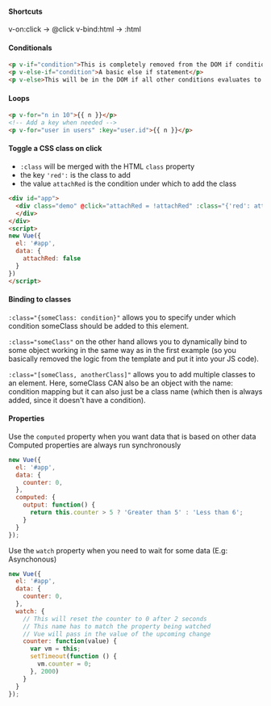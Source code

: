 #### Shortcuts

v-on:click -> @click
v-bind:html -> :html

#### Conditionals

```html
<p v-if="condition">This is completely removed from the DOM if condition evaluates to false</p>
<p v-else-if="condition">A basic else if statement</p>
<p v-else>This will be in the DOM if all other conditions evaluates to false</p>
```

#### Loops

```html
<p v-for="n in 10">{{ n }}</p>
<!-- Add a key when needed -->
<p v-for="user in users" :key="user.id">{{ n }}</p>
```


#### Toggle a CSS class on click

- `:class` will be merged with the HTML `class` property
- the key `'red':` is the class to add
- the value `attachRed` is the condition under which to add the class

```html
<div id="app">
  <div class="demo" @click="attachRed = !attachRed" :class="{'red': attachRed}">
  </div>
</div>
<script>
new Vue({
  el: '#app',
  data: {
    attachRed: false
  }
})
</script>
```

#### Binding to classes

`:class="{someClass: condition}"`  allows you to specify under which condition someClass should be added to this element.

`:class="someClass"`  on the other hand allows you to dynamically bind to some object working in the same way as in the first example (so you basically removed the logic from the template and put it into your JS code).

`:class="[someClass, anotherClass]"`  allows you to add multiple classes to an element. Here, someClass  CAN also be an object with the name: condition  mapping but it can also just be a class name (which then is always added, since it doesn't have a condition).

#### Properties

Use the `computed` property when you want data that is based on other data
Computed properties are always run synchronously

```javascript
new Vue({
  el: '#app',
  data: {
    counter: 0,
  },
  computed: {
    output: function() {
      return this.counter > 5 ? 'Greater than 5' : 'Less than 6';
    }
  }
});
```

Use the `watch` property when you need to wait for some data (E.g: Asynchonous)

```javascript
new Vue({
  el: '#app',
  data: {
    counter: 0,
  },
  watch: {
    // This will reset the counter to 0 after 2 seconds
    // This name has to match the property being watched
    // Vue will pass in the value of the upcoming change
    counter: function(value) {
      var vm = this;
      setTimeout(function () {
        vm.counter = 0;
      }, 2000)
    }
  }
});
```
